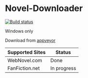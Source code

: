# Novel-Downloader

[![Build status](https://ci.appveyor.com/api/projects/status/t8dqj3a7hv2v2b2q?svg=true)](https://ci.appveyor.com/project/gmastergreatee/novel-downloader)

Windows only

Download from [appveyor](https://ci.appveyor.com/project/gmastergreatee/novel-downloader/build/artifacts)

|Supported Sites|Status|
|-----|------|
|WebNovel.com|Done|
|FanFiction.net|In progress|
